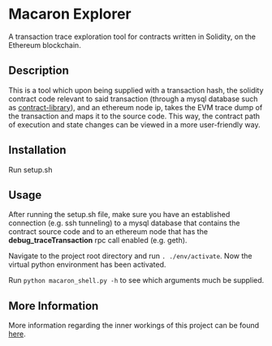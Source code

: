 # Macaron Explorer

A transaction trace exploration tool for contracts written in Solidity, on the Ethereum blockchain.

## Description
This is a tool which upon being supplied with a transaction hash, the solidity contract code relevant to said transaction (through a mysql database such as [contract-library](https://contract-library.com)), and an ethereum node ip, takes the EVM trace dump of the transaction and maps it to the source code. This way, the contract path of execution and state changes can be viewed in a more user-friendly way.

## Installation
Run setup.sh

## Usage

After running the setup.sh file, make sure you have an established connection (e.g. ssh tunneling) to a mysql database that contains the contract source code and to an ethereum node that has the **debug_traceTransaction** rpc call enabled (e.g. geth).

Navigate to the project root directory and run `. ./env/activate`. Now the virtual python environment has been activated.

Run `python macaron_shell.py -h` to see which arguments much be supplied.

## More Information

More information regarding the inner workings of this project can be found [here](https://pergamos.lib.uoa.gr/uoa/dl/frontend/el/browse/2932336). 
